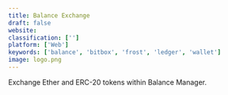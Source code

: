 ```yaml
---
title: Balance Exchange
draft: false 
website: 
classification: ['']
platform: ['Web']
keywords: ['balance', 'bitbox', 'frost', 'ledger', 'wallet']
image: logo.png
---
```

Exchange Ether and ERC-20 tokens within Balance Manager.